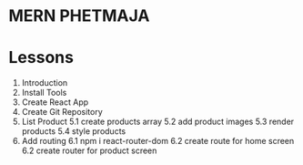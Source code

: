 # MERN PHETMAJA

# Lessons

1. Introduction
2. Install Tools
3. Create React App
4. Create Git Repository
5. List Product
   5.1 create products array
   5.2 add product images
   5.3 render products
   5.4 style products
6. Add routing
   6.1 npm i react-router-dom
   6.2 create route for home screen
   6.2 create router for product screen
